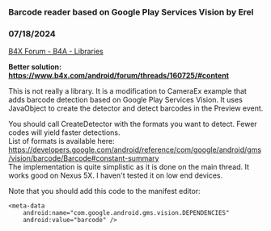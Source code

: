 ### Barcode reader based on Google Play Services Vision by Erel
### 07/18/2024
[B4X Forum - B4A - Libraries](https://www.b4x.com/android/forum/threads/89705/)

**Better solution: <https://www.b4x.com/android/forum/threads/160725/#content>**  
  
This is not really a library. It is a modification to CameraEx example that adds barcode detection based on Google Play Services Vision. It uses JavaObject to create the detector and detect barcodes in the Preview event.  
  
You should call CreateDetector with the formats you want to detect. Fewer codes will yield faster detections.  
List of formats is available here: <https://developers.google.com/android/reference/com/google/android/gms/vision/barcode/Barcode#constant-summary>  
The implementation is quite simplistic as it is done on the main thread. It works good on Nexus 5X. I haven't tested it on low end devices.  
  
Note that you should add this code to the manifest editor:  

```B4X
<meta-data  
    android:name="com.google.android.gms.vision.DEPENDENCIES"  
    android:value="barcode" />
```
